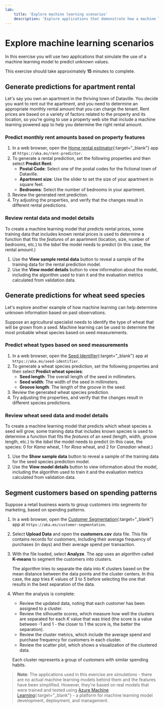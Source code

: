 ```yaml
---
lab:
    title: 'Explore machine learning scenarios'
    description: 'Explore applications that demonstrate how a machine learning model can help you predict unknown information.'
---
```


# Explore machine learning scenarios

In this exercise you will use two applications that simulate the use of a machine learning model to predict unknown values.

This exercise should take approximately **15** minutes to complete.

## Generate predictions for apartment rental

Let's say you own an apartment in the thriving town of Dataville. You decide you want to rent out the apartment, and you need to determine an appropriate monthly rental amount that you can charge the tenant. Rent prices are based on a variety of factors related to the property and its location, so you're going to use a property web site that include a machine learning powered app to help you determine the right rental amount.

### Predict monthly rent amounts based on property features

1. In a web browser, open the [Home rental estimator](https://aka.ms/rent-predictor){:target="_blank"} app at `https://aka.ms/rent-predictor`.
1. To generate a rental prediction, set the following properties and then select **Predict Rent**:
    - **Postal Code**: Select one of the postal codes for the fictional town of Dataville.
    - **Apartment size**: Use the slider to set the size of your apartment in square feet.
    - **Bedrooms**: Select the number of bedrooms in your apartment.
1. Review the generated rent prediction.
1. Try adjusting the properties, and verify that the changes result in different rental predictions.

### Review rental data and model details

To create a machine learning model that predicts rental prices, some training data that includes known rental prices is used to determine a function that fits the *features* of an apartment (location, size, number of bedrooms, etc.) to the *label* the model needs to predict (in this case, the rental amount.)

1. Use the **View sample rental data** button to reveal a sample of the training data for the rental prediction model.
1. Use the **View model details** button to view information about the model, including the algorithm used to train it and the evaluation metrics calculated from validation data.

## Generate predictions for wheat seed species

Let's explore another example of how machine learning can help determine unknown information based on past observations.

Suppose an agricultural specialist needs to identify the type of wheat that will be grown from a seed. Machine learning can be used to determine the most probable wheat species based on seed measurements.

### Predict wheat types based on seed measurements

1. In a web browser, open the [Seed Identifier](https://aka.ms/seed-identifier){:target="_blank"} app at `https://aka.ms/seed-identifier`.
1. To generate a wheat species prediction, set the following properties and then select **Predict wheat species**:
    - **Seed length**: The overall length of the seed in millimeters.
    - **Seed width**: The width of the seed in millimeters.
    - **Groove length**: The length of the groove in the seed.
1. Review the generated wheat species prediction.
1. Try adjusting the properties, and verify that the changes result in different species predictions.

### Review wheat seed data and model details

To create a machine learning model that predicts which wheat species a seed will grow, some training data that includes known species is used to determine a function that fits the *features* of an seed (length, width, groove length, etc.) to the *label* the model needs to predict (in this case, the species: 0 for *Kama* wheat, 1 for *Rosa* wheat, and 2 for *Canadian* wheat.)

1. Use the **Show sample data** button to reveal a sample of the training data for the seed species prediction model.
1. Use the **View model details** button to view information about the model, including the algorithm used to train it and the evaluation metrics calculated from validation data.

## Segment customers based on spending patterns

Suppose a retail business wants to group customers into segments for marketing, based on spending patterns.

1. In a web browser, open the [Customer Segmentation](https://aka.ms/customer-segmentation){:target="_blank"} app at `https://aka.ms/customer-segmentation`.
1. Select **Upload Data** and open the **customers.csv** data file. This file contains records for customers, including their average frequency of purchases (in days) and their average spend per transaction.
1. With the file loaded, select **Analyze**. The app uses an algorithm called **K-means** to segment the customers into clusters.

    The algorithm tries to separate the data into *K* clusters based on the mean distance between the data points and the cluster centers. In this case, the app tries *K* values of 3 to 5 before selecting the one that results in the best separation of the data.

1. When the analysis is complete:
    - Review the updated data, noting that each customer has been assigned to a cluster.
    - Review the silhouette scores, which measure how well the clusters are separated for each *K* value that was tried (the score is a value between -1 and 1 - the closer to 1 the score is, the better the separation).
    - Review the cluster metrics, which include the average spend and purchase frequency for customers in each cluster.
    - Review the scatter plot, which shows a visualization of the clustered data.

    Each cluster represents a group of customers with similar spending habits.

> **Note**: The applications used in this exercise are *simulations* - there are no actual machine learning models behind them and the features have been simplified. However, they're based on real models that were trained and tested using [Azure Machine Learning](https://azure.microsoft.com/products/machine-learning/){:target="_blank"} - a platform for machine learning model development, deployment, and management.

